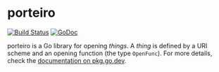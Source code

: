 # porteiro

[![Build Status](https://github.com/fsouza/porteiro/workflows/Build/badge.svg)](https://github.com/fsouza/porteiro/actions?query=branch:master+workflow:Build)
[![GoDoc](https://img.shields.io/badge/api-Godoc-blue.svg?style=flat-square)](https://pkg.go.dev/github.com/fsouza/porteiro?tab=doc)

porteiro is a Go library for opening _things_. A _thing_ is defined by a URI
scheme and an opening function (the type ``OpenFunc``). For more details, check
the [documentation on pkg.go.dev](https://pkg.go.dev/github.com/fsouza/porteiro?tab=doc).
